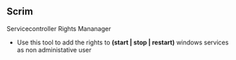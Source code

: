 ## Scrim ##
Servicecontroller Rights Mananager

+ Use this tool to add the rights to **(start | stop | restart)** windows services as non administative user
